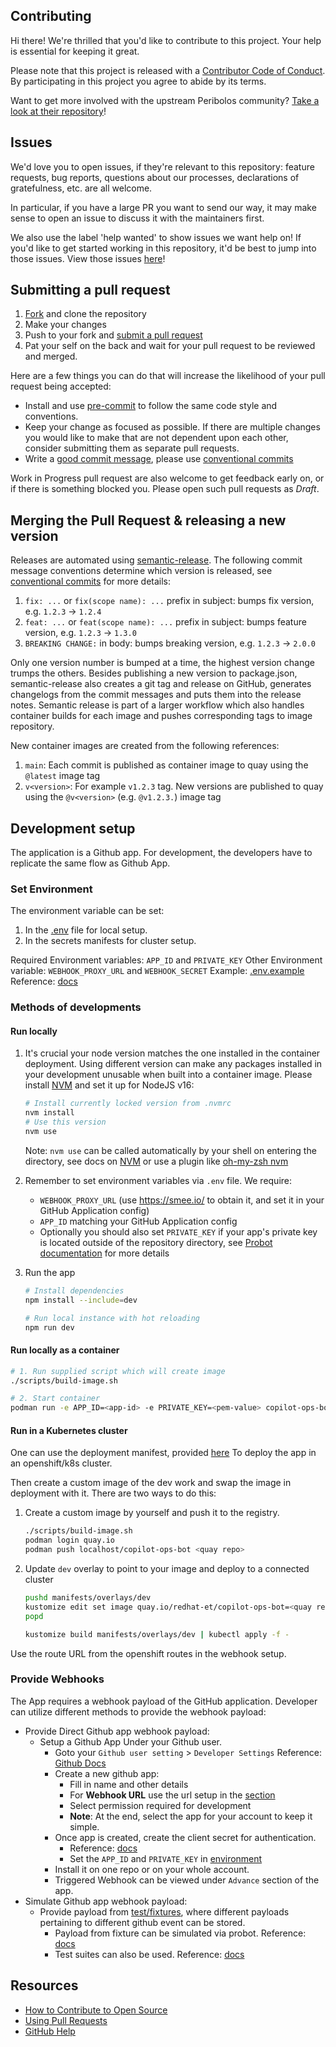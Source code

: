 ## Contributing

[fork]: https://github.com/redhat-et/copilot-ops-bot/fork
[pr]: https://github.com/redhat-et/copilot-ops-bot/compare
[code-of-conduct]: CODE_OF_CONDUCT.md
[upstream]: https://github.com/kubernetes/test-infra/tree/master/prow/cmd/peribolos

Hi there! We're thrilled that you'd like to contribute to this project. Your help is essential for keeping it great.

Please note that this project is released with a [Contributor Code of Conduct][code-of-conduct]. By participating in this project you agree to abide by its terms.

Want to get more involved with the upstream Peribolos community? [Take a look at their repository][upstream]!

## Issues

We'd love you to open issues, if they're relevant to this repository: feature requests, bug reports, questions about our processes, declarations of gratefulness, etc. are all welcome.

In particular, if you have a large PR you want to send our way, it may make sense to open an issue to discuss it with the maintainers first.

We also use the label 'help wanted' to show issues we want help on! If you'd like to get started working in this repository, it'd be best to jump into those issues. View those issues [here](https://github.com/redhat-et/copilot-ops-bot/help%20wanted)!

## Submitting a pull request

1. [Fork][fork] and clone the repository
2. Make your changes
3. Push to your fork and [submit a pull request][pr]
4. Pat your self on the back and wait for your pull request to be reviewed and merged.

Here are a few things you can do that will increase the likelihood of your pull request being accepted:

- Install and use [pre-commit](https://pre-commit.com/) to follow the same code style and conventions.
- Keep your change as focused as possible. If there are multiple changes you would like to make that are not dependent upon each other, consider submitting them as separate pull requests.
- Write a [good commit message](http://tbaggery.com/2008/04/19/a-note-about-git-commit-messages.html), please use [conventional commits](https://www.conventionalcommits.org/en/v1.0.0/)

Work in Progress pull request are also welcome to get feedback early on, or if there is something blocked you. Please open such pull requests as *Draft*.

## Merging the Pull Request & releasing a new version

Releases are automated using [semantic-release](https://github.com/semantic-release/semantic-release).
The following commit message conventions determine which version is released, see [conventional commits](https://www.conventionalcommits.org/en/v1.0.0/) for more details:

1. `fix: ...` or `fix(scope name): ...` prefix in subject: bumps fix version, e.g. `1.2.3` → `1.2.4`
2. `feat: ...` or `feat(scope name): ...` prefix in subject: bumps feature version, e.g. `1.2.3` → `1.3.0`
3. `BREAKING CHANGE:` in body: bumps breaking version, e.g. `1.2.3` → `2.0.0`

Only one version number is bumped at a time, the highest version change trumps the others. Besides publishing a new version to package.json, semantic-release also creates a git tag and release on GitHub, generates changelogs from the commit messages and puts them into the release notes. Semantic release is part of a larger workflow which also handles container builds for each image and pushes corresponding tags to image repository.

New container images are created from the following references:

1. `main`: Each commit is published as container image to quay using the `@latest` image tag
2. `v<version>`: For example `v1.2.3` tag. New versions are published to quay using the `@v<version>` (e.g. `@v1.2.3.`) image tag

## Development setup

The application is a Github app. For development, the developers have to replicate the same flow as Github App.

### Set Environment

The environment variable can be set:

1. In the [.env](./.env) file for local setup.
2. In the secrets manifests for cluster setup.

Required Environment variables: `APP_ID` and `PRIVATE_KEY`
Other Environment variable: `WEBHOOK_PROXY_URL` and `WEBHOOK_SECRET`
Example: [.env.example](./.env.example)
Reference: [docs](https://probot.github.io/docs/configuration/)

### Methods of developments

#### Run locally

1. It's crucial your node version matches the one installed in the container deployment.
   Using different version can make any packages installed in your development unusable when built into a container image.
   Please install [NVM](https://github.com/nvm-sh/nvm) and set it up for NodeJS v16:

   ```sh
   # Install currently locked version from .nvmrc
   nvm install
   # Use this version
   nvm use
   ```

   Note: `nvm use` can be called automatically by your shell on entering the directory, see docs on [NVM](https://github.com/nvm-sh/nvm#deeper-shell-integration) or use a plugin like [oh-my-zsh nvm](https://github.com/ohmyzsh/ohmyzsh/tree/master/plugins/nvm)

2. Remember to set environment variables via `.env` file. We require:
   - `WEBHOOK_PROXY_URL` (use <https://smee.io/> to obtain it, and set it in your GitHub Application config)
   - `APP_ID` matching your GitHub Application config
   - Optionally you should also set `PRIVATE_KEY` if your app's private key is located outside of the repository directory, see [Probot documentation](https://probot.github.io/docs/development/#manually-configuring-a-github-app) for more details

3. Run the app

   ```sh
   # Install dependencies
   npm install --include=dev

   # Run local instance with hot reloading
   npm run dev
   ```

#### Run locally as a container

```sh
# 1. Run supplied script which will create image
./scripts/build-image.sh

# 2. Start container
podman run -e APP_ID=<app-id> -e PRIVATE_KEY=<pem-value> copilot-ops-bot
```

#### Run in a Kubernetes cluster

One can use the deployment manifest, provided [here](./manifests/)
To deploy the app in an openshift/k8s cluster.

Then create a custom image of the dev work and swap the image in deployment with it.
There are two ways to do this:

1. Create a custom image by yourself and push it to the registry.

    ```sh
    ./scripts/build-image.sh
    podman login quay.io
    podman push localhost/copilot-ops-bot <quay repo>
    ```

2. Update `dev` overlay to point to your image and deploy to a connected cluster

    ```sh
    pushd manifests/overlays/dev
    kustomize edit set image quay.io/redhat-et/copilot-ops-bot=<quay repo>
    popd

    kustomize build manifests/overlays/dev | kubectl apply -f -
    ```

Use the route URL from the openshift routes in the webhook setup.

### Provide Webhooks

The App requires a webhook payload of the GitHub application.
Developer can utilize different methods to provide the webhook payload:

- Provide Direct Github app webhook payload:
  - Setup a Github App Under your Github user.
    - Goto your `Github user setting` > `Developer Settings`
        Reference: [Github Docs](https://docs.github.com/en/developers/apps/building-github-apps/creating-a-github-app)
    - Create a new github app:
      - Fill in name and other details
      - For **Webhook URL** use the url setup in the [section](#methods-of-developments)
      - Select permission required for development
      - **Note**: At the end, select the app for your account to keep it simple.
    - Once app is created, create the client secret for authentication.
      - Reference: [docs](https://docs.github.com/en/developers/apps/building-github-apps/authenticating-with-github-apps)
      - Set the `APP_ID` and `PRIVATE_KEY` in [environment](#set-environment)
    - Install it on one repo or on your whole account.
    - Triggered Webhook can be viewed under `Advance` section of the app.
- Simulate Github app webhook payload:
  - Provide payload from [test/fixtures](./test/fixtures/), where different payloads pertaining to different github event can be stored.
    - Payload from fixture can be simulated via probot. Reference: [docs](https://probot.github.io/docs/simulating-webhooks/)
    - Test suites can also be used. Reference: [docs](https://probot.github.io/docs/testing/)

## Resources

- [How to Contribute to Open Source](https://opensource.guide/how-to-contribute/)
- [Using Pull Requests](https://help.github.com/articles/about-pull-requests/)
- [GitHub Help](https://help.github.com)
